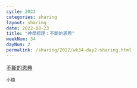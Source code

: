 ```yaml
---
cycle: 2022
categories: sharing
layout: sharing
date: 2022-08-23
title: "神學梳理：不斷的恩典"
weekNum: 34
dayNum: 2
permalink: /sharing/2022/wk34-day2-sharing.html
---
```


[不斷的恩典](https://eccseattle.github.io/media/sharing/2022/wk034/2022-08-23-bin.m4a)

`小錢`
